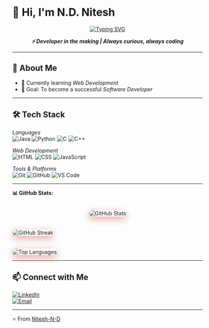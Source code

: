 <!--
**Nitesh-N-D/Nitesh-N-D** is a ✨ _special_ ✨ repository because its `README.md` (this file) appears on your GitHub profile.

Here are some ideas to get you started:

- 🔭 I’m currently working on ...
- 🌱 I’m currently learning ...
- 👯 I’m looking to collaborate on ...
- 🤔 I’m looking for help with ...
- 💬 Ask me about ...
- 📫 How to reach me: ...
- 😄 Pronouns: ...
- ⚡ Fun fact: ...
-->
# 👋 Hi, I'm N.D. Nitesh  

<p align="center">
  <a href="https://github.com/Nitesh-N-D">
    <img src="https://readme-typing-svg.herokuapp.com?font=Fira+Code&size=24&pause=1000&color=36BCF7&center=true&vCenter=true&width=600&lines=Aspiring+Software+Developer;BE+CSE+@+Madras+Institute+of+Technology;Always+learning+new+things+🚀" alt="Typing SVG" />
  </a>
</p>

<p align="center">
  <b><i>⚡ Developer in the making | Always curious, always coding</i></b>
</p>

---

## 🚀 About Me
- 🌱 Currently learning *Web Development*
- 🎯 Goal: To become a successful *Software Developer*

---

## 🛠 Tech Stack

*Languages*  
![Java](https://img.shields.io/badge/Java-orange?logo=java&logoColor=white) 
![Python](https://img.shields.io/badge/Python-blue?logo=python&logoColor=white) 
![C](https://img.shields.io/badge/C-00599C?logo=c&logoColor=white) 
![C++](https://img.shields.io/badge/C++-00599C?logo=cplusplus&logoColor=white)  

*Web Development*  
![HTML](https://img.shields.io/badge/HTML5-E34F26?logo=html5&logoColor=white) 
![CSS](https://img.shields.io/badge/CSS3-1572B6?logo=css3&logoColor=white) 
![JavaScript](https://img.shields.io/badge/JavaScript-F7DF1E?logo=javascript&logoColor=black)  

*Tools & Platforms*  
![Git](https://img.shields.io/badge/Git-F05032?logo=git&logoColor=white) 
![GitHub](https://img.shields.io/badge/GitHub-181717?logo=github&logoColor=white) 
![VS Code](https://img.shields.io/badge/VS%20Code-0078D4?logo=visualstudiocode&logoColor=white) 


---
<b>📊 GitHub Stats:</b><br><br>

<p align="center">
  <!-- Main GitHub Stats (Deep Reddish Gradient) -->
  <img src="https://github-readme-stats-drab-nu-15.vercel.app/api?username=Nitesh-N-D&show_icons=true&theme=radical&count_private=true&include_all_commits=true" 
       alt="GitHub Stats" 
       style="border-radius:15px; 
              box-shadow: 0 6px 20px rgba(200,0,0,0.4); 
              margin-bottom: 20px; 
              transition: transform 0.3s ease, box-shadow 0.3s ease;" 
       onmouseover="this.style.transform='translateY(-8px)'; this.style.boxShadow='0 10px 25px rgba(255,50,50,0.5)';" 
       onmouseout="this.style.transform='translateY(0)'; this.style.boxShadow='0 6px 20px rgba(200,0,0,0.4)';" />
  <br/>
  
  <!-- GitHub Streak (Deep Reddish Gradient) -->
  <img src="https://github-readme-streak-stats.herokuapp.com?user=Nitesh-N-D&theme=radical&hide_border=false" 
       alt="GitHub Streak" 
       style="border-radius:15px; 
              box-shadow: 0 6px 20px rgba(200,0,0,0.4); 
              margin-bottom: 20px; 
              transition: transform 0.3s ease, box-shadow 0.3s ease;" 
       onmouseover="this.style.transform='translateY(-8px)'; this.style.boxShadow='0 10px 25px rgba(255,50,50,0.5)';" 
       onmouseout="this.style.transform='translateY(0)'; this.style.boxShadow='0 6px 20px rgba(200,0,0,0.4)';" />
  <br/>
  
  <!-- Top Languages (Deep Reddish Gradient) -->
  <img src="https://github-readme-stats-drab-nu-15.vercel.app/api/top-langs/?username=Nitesh-N-D&theme=radical&hide_border=false&layout=compact" 
       alt="Top Languages" 
       style="border-radius:15px; 
              box-shadow: 0 6px 20px rgba(200,0,0,0.4); 
              transition: transform 0.3s ease, box-shadow 0.3s ease;" 
       onmouseover="this.style.transform='translateY(-8px)'; this.style.boxShadow='0 10px 25px rgba(255,50,50,0.5)';" 
       onmouseout="this.style.transform='translateY(0)'; this.style.boxShadow='0 6px 20px rgba(200,0,0,0.4)';" />
</p>



---

## 📫 Connect with Me  
[![LinkedIn](https://img.shields.io/badge/LinkedIn-blue?logo=linkedin&logoColor=white)](https://www.linkedin.com/in/nitesh-n-d-249ab6325/)  
[![Email](https://img.shields.io/badge/Email-D14836?logo=gmail&logoColor=white)](mailto:niteshdwaraka@gmail.com)  

---
⭐ From [Nitesh-N-D](https://github.com/Nitesh-N-D)
